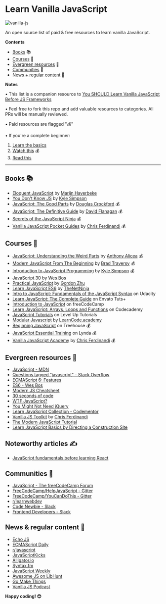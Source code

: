 # Learn Vanilla JavaScript

![vanilla-js](https://snipcart.com/media/203715/vanilla-js.jpeg)

An open source list of paid &amp; free resources to learn vanilla JavaScript.

**Contents**

- [Books](#books-) 📚
- [Courses](#courses-) 🎒
- [Evergreen resources](#evergreen-resources-) 🌲
- [Communities](#communities-) 💬
- [News + regular content](#news--regular-content-) 📩

**Notes**

• This list is a companion resource to [You SHOULD Learn Vanilla JavaScript Before JS Frameworks](https://snipcart.com/blog/learn-vanilla-javascript-before-using-js-frameworks)

• Feel free to fork this repo and add valuable resources to categories. All PRs will be manually reviewed.

• Paid resources are flagged "💰"

• If you're a complete beginner:

1. [Learn the basics](https://learn.freecodecamp.org/javascript-algorithms-and-data-structures/basic-javascript)
2. [Watch this](https://www.udemy.com/understand-javascript/) 💰
3. [Read this](https://github.com/getify/You-Dont-Know-JS)

***

## Books 📚

- [Eloquent JavaScript](https://eloquentjavascript.net/) by [Marijn Haverbeke](https://twitter.com/MarijnJH)
- [You Don't Know JS](https://github.com/getify/You-Dont-Know-JS) by [Kyle Simpson](https://twitter.com/getify)
- [JavaScript: The Good Parts](http://shop.oreilly.com/product/9780596517748.do) by [Douglas Crockford](http://www.crockford.com/) 💰
- [JavaScript: The Definitive Guide](http://shop.oreilly.com/product/9780596805531.do) by [David Flanagan](https://twitter.com/__DavidFlanagan) 💰
- [Secrets of the JavaScript Ninja](https://www.manning.com/books/secrets-of-the-javascript-ninja-second-edition) 💰
- [Vanilla JavaScript Pocket Guides](https://vanillajsguides.com/) by [Chris Ferdinandi](https://twitter.com/ChrisFerdinandi) 💰

## Courses 🎒

- [JavaScript: Understanding the Weird Parts](https://www.udemy.com/understand-javascript/) by [Anthony Alicea](https://twitter.com/anthonypalicea) 💰
- [Modern JavaScript From The Beginning](https://www.udemy.com/modern-javascript-from-the-beginning/) by [Brad Traversy](https://twitter.com/traversymedia) 💰
- [Introduction to JavaScript Programming](https://frontendmasters.com/courses/javascript-basics/) by [Kyle Simpson](https://twitter.com/getify) 💰
- [JavaScript 30](https://javascript30.com/) by [Wes Bos](https://twitter.com/wesbos)
- [Practical JavaScript](https://watchandcode.com/p/practical-javascript) by [Gordon Zhu](https://twitter.com/gordon_zhu)
- [Learn JavaScript ES6](https://www.awesomecodingvideos.com/learn-javascript-es6-by-the-net-ninja/) by [TheNetNinja](https://twitter.com/thenetninjauk)
- [Intro to JavaScript: Fundamentals of the JavaScript Syntax](https://www.udacity.com/course/intro-to-javascript--ud803) on Udacity
- [Learn JavaScript: The Complete Guide](https://code.tutsplus.com/series/learn-javascript-the-complete-guide--cms-1112) on Envato Tuts+
- [Introduction to JavaScript](https://learn.freecodecamp.org/javascript-algorithms-and-data-structures/basic-javascript) on freeCodeCamp
- [Learn JavaScript: Arrays, Loops and Functions](https://www.codecademy.com/learn/introduction-to-javascript) on Codecademy
- [JavaScript Tutorials](https://www.leveluptutorials.com/tutorials/javascript-tutorials) on Level Up Tutorials
- [Modular Javascript](https://www.awesomecodingvideos.com/modular-javascript/) by [LearnCode.academy](https://twitter.com/learncodeacad)
- [Beginning JavaScript](https://teamtreehouse.com/tracks/beginning-javascript) on Treehouse 💰
- [JavaScript Essential Training](https://www.lynda.com/JavaScript-tutorials/JavaScript-Essential-Training/574716-2.html) on Lynda 💰
- [Vanilla JavaScript Academy](https://vanillajsacademy.com/) by [Chris Ferdinandi](https://twitter.com/ChrisFerdinandi) 💰

## Evergreen resources 🌲

- [JavaScript - MDN](https://developer.mozilla.org/en-US/docs/Web/JavaScript)
- [Questions tagged "javascript" - Stack Overflow](https://stackoverflow.com/questions/tagged/javascript)
- [ECMAScript 6: Features](http://es6-features.org/)
- [ES6 - Wes Bos](https://wesbos.com/category/es6/)
- [Modern JS Cheatsheet](https://mbeaudru.github.io/modern-js-cheatsheet/)
- [30 seconds of code](https://30secondsofcode.org/)
- [WTF JavaScript?](https://github.com/denysdovhan/wtfjs)
- [You Might Not Need jQuery](http://youmightnotneedjquery.com/)
- [Learn JavaScript Collection - Codementor](https://www.codementor.io/collections/learn-javascript-bwbck52i3)
- [Vanilla JS Toolkit](https://vanillajstoolkit.com/) by [Chris Ferdinandi](https://twitter.com/ChrisFerdinandi)
- [The Modern JavaScript Tutorial](https://javascript.info)
- [Learn JavaScript Basics by Directing a Construction Site](http://www.codeanalogies.com/jsconstruction/)

## Noteworthy articles ✍️

- [JavaScript fundamentals before learning React](https://www.robinwieruch.de/javascript-fundamentals-react-requirements/)


## Communities 💬

- [JavaScript - The freeCodeCamp Forum](https://forum.freecodecamp.org/c/javascript)
- [FreeCodeCamp/HelpJavaScript - Gitter](https://gitter.im/FreeCodeCamp/HelpJavaScript)
- [FreeCodeCamp/YouCanDoThis - Gitter](https://gitter.im/FreeCodeCamp/YouCanDoThis)
- [r/learnwebdev](https://www.reddit.com/r/learnwebdev/)
- [Code Newbie - Slack](https://codenewbie.typeform.com/to/uwsWlZ)
- [Frontend Developers - Slack](http://frontenddevelopers.org/)

## News & regular content 📩

- [Echo JS](http://www.echojs.com/)
- [ECMAScript Daily](https://ecmascript-daily.github.io/)
- [r/javascript](https://www.reddit.com/r/javascript/)
- [JavaScriptKicks](http://javascriptkicks.com/)
- [Alligator.io](https://alligator.io/js/)
- [Syntax.fm](https://syntax.fm/)
- [JavaScript Weekly](https://javascriptweekly.com/)
- [Awesome JS on LibHunt](https://js.libhunt.com/)
- [Go Make Things](https://gomakethings.com/)
- [Vanilla JS Podcast](https://vanillajspodcast.com/)

**Happy coding! 😊**
